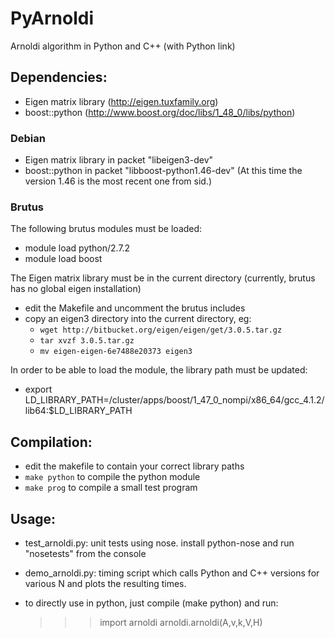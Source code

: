 # PyArnoldi

Arnoldi algorithm in Python and C++ (with Python link)

## Dependencies:

 * Eigen matrix library (http://eigen.tuxfamily.org)
 * boost::python (http://www.boost.org/doc/libs/1_48_0/libs/python)

### Debian

 * Eigen matrix library in packet "libeigen3-dev"
 * boost::python in packet "libboost-python1.46-dev"
   (At this time the version 1.46 is the most recent one from sid.)

### Brutus
The following brutus modules must be loaded:

 * module load python/2.7.2
 * module load boost

The Eigen matrix library must be in the current directory (currently, brutus has no global eigen installation)
 * edit the Makefile and uncomment the brutus includes
 * copy an eigen3 directory into the current directory, eg:
   * ``wget http://bitbucket.org/eigen/eigen/get/3.0.5.tar.gz``
   * ``tar xvzf 3.0.5.tar.gz``
   * ``mv eigen-eigen-6e7488e20373 eigen3``

In order to be able to load the module, the library path must be updated:

 * export LD_LIBRARY_PATH=/cluster/apps/boost/1_47_0_nompi/x86_64/gcc_4.1.2/lib64:$LD_LIBRARY_PATH


## Compilation:

 * edit the makefile to contain your correct library paths
 * `make python` to compile the python module
 * `make prog` to compile a small test program

## Usage:

 * test_arnoldi.py: unit tests using nose.
   install python-nose and run "nosetests" from the console
 * demo_arnoldi.py: timing script which calls Python and C++ versions
   for various N and plots the resulting times.
 * to directly use in python, just compile (make python) and run:

   >>> import arnoldi
   >>> arnoldi.arnoldi(A,v,k,V,H)

